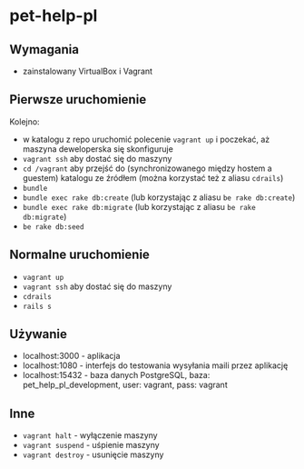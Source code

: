 # pet-help-pl

## Wymagania
* zainstalowany VirtualBox i Vagrant

## Pierwsze uruchomienie
Kolejno:
* w katalogu z repo uruchomić polecenie `vagrant up` i poczekać, aż maszyna deweloperska się skonfiguruje
* `vagrant ssh` aby dostać się do maszyny
* `cd /vagrant` aby przejść do (synchronizowanego między hostem a guestem) katalogu ze źródłem (można korzystać też z aliasu `cdrails`)
* `bundle `
* `bundle exec rake db:create` (lub korzystając z aliasu `be rake db:create`)
* `bundle exec rake db:migrate` (lub korzystając z aliasu `be rake db:migrate`)
* `be rake db:seed`


## Normalne uruchomienie
* `vagrant up`
* `vagrant ssh` aby dostać się do maszyny
* `cdrails`
* `rails s`

## Używanie
* localhost:3000 - aplikacja
* localhost:1080 - interfejs do testowania wysyłania maili przez aplikację
* localhost:15432 - baza danych PostgreSQL, baza: pet_help_pl_development, user: vagrant, pass: vagrant

## Inne
* `vagrant halt` - wyłączenie maszyny
* `vagrant suspend` - uśpienie maszyny
* `vagrant destroy` - usunięcie maszyny